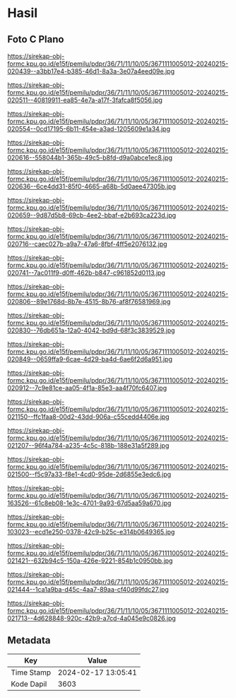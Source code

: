 # Hasil

## Foto C Plano

https://sirekap-obj-formc.kpu.go.id/e15f/pemilu/pdpr/36/71/11/10/05/3671111005012-20240215-020439--a3bb17e4-b385-46d1-8a3a-3e07a4eed09e.jpg

https://sirekap-obj-formc.kpu.go.id/e15f/pemilu/pdpr/36/71/11/10/05/3671111005012-20240215-020511--40819911-ea85-4e7a-a17f-3fafca8f5056.jpg

https://sirekap-obj-formc.kpu.go.id/e15f/pemilu/pdpr/36/71/11/10/05/3671111005012-20240215-020554--0cd17195-6b11-454e-a3ad-1205609e1a34.jpg

https://sirekap-obj-formc.kpu.go.id/e15f/pemilu/pdpr/36/71/11/10/05/3671111005012-20240215-020616--558044b1-365b-49c5-b8fd-d9a0abce1ec8.jpg

https://sirekap-obj-formc.kpu.go.id/e15f/pemilu/pdpr/36/71/11/10/05/3671111005012-20240215-020636--6ce4dd31-85f0-4665-a68b-5d0aee47305b.jpg

https://sirekap-obj-formc.kpu.go.id/e15f/pemilu/pdpr/36/71/11/10/05/3671111005012-20240215-020659--9d87d5b8-69cb-4ee2-bbaf-e2b693ca223d.jpg

https://sirekap-obj-formc.kpu.go.id/e15f/pemilu/pdpr/36/71/11/10/05/3671111005012-20240215-020716--caec027b-a9a7-47a6-8fbf-4ff5e2076132.jpg

https://sirekap-obj-formc.kpu.go.id/e15f/pemilu/pdpr/36/71/11/10/05/3671111005012-20240215-020741--7ac011f9-d0ff-462b-b847-c961852d0113.jpg

https://sirekap-obj-formc.kpu.go.id/e15f/pemilu/pdpr/36/71/11/10/05/3671111005012-20240215-020806--89e1768d-8b7e-4515-8b76-af8f76581969.jpg

https://sirekap-obj-formc.kpu.go.id/e15f/pemilu/pdpr/36/71/11/10/05/3671111005012-20240215-020830--76db651a-12a0-4042-bd9d-68f3c3839529.jpg

https://sirekap-obj-formc.kpu.go.id/e15f/pemilu/pdpr/36/71/11/10/05/3671111005012-20240215-020849--0659ffa9-6cae-4d29-ba4d-6ae6f2d6a951.jpg

https://sirekap-obj-formc.kpu.go.id/e15f/pemilu/pdpr/36/71/11/10/05/3671111005012-20240215-020912--7c9e81ce-aa05-4f1a-85e3-aa4f70fc6407.jpg

https://sirekap-obj-formc.kpu.go.id/e15f/pemilu/pdpr/36/71/11/10/05/3671111005012-20240215-021150--ffc1faa8-00d2-43dd-906a-c55cedd4406e.jpg

https://sirekap-obj-formc.kpu.go.id/e15f/pemilu/pdpr/36/71/11/10/05/3671111005012-20240215-021207--96f4a784-a235-4c5c-818b-188e31a5f289.jpg

https://sirekap-obj-formc.kpu.go.id/e15f/pemilu/pdpr/36/71/11/10/05/3671111005012-20240215-021500--f5c97a33-f8e1-4cd0-95de-2d6855e3edc6.jpg

https://sirekap-obj-formc.kpu.go.id/e15f/pemilu/pdpr/36/71/11/10/05/3671111005012-20240215-163526--61c8eb08-1e3c-4701-9a93-67d5aa59a670.jpg

https://sirekap-obj-formc.kpu.go.id/e15f/pemilu/pdpr/36/71/11/10/05/3671111005012-20240215-103023--ecd1e250-0378-42c9-b25c-e314b0649365.jpg

https://sirekap-obj-formc.kpu.go.id/e15f/pemilu/pdpr/36/71/11/10/05/3671111005012-20240215-021421--632b94c5-150a-426e-9221-854b1c0950bb.jpg

https://sirekap-obj-formc.kpu.go.id/e15f/pemilu/pdpr/36/71/11/10/05/3671111005012-20240215-021444--1ca1a9ba-d45c-4aa7-89aa-cf40d99fdc27.jpg

https://sirekap-obj-formc.kpu.go.id/e15f/pemilu/pdpr/36/71/11/10/05/3671111005012-20240215-021713--4d628848-920c-42b9-a7cd-4a045e9c0826.jpg


## Metadata

| Key        | Value               |
| ---------- | ------------------- |
| Time Stamp | 2024-02-17 13:05:41 |
| Kode Dapil | 3603                |



